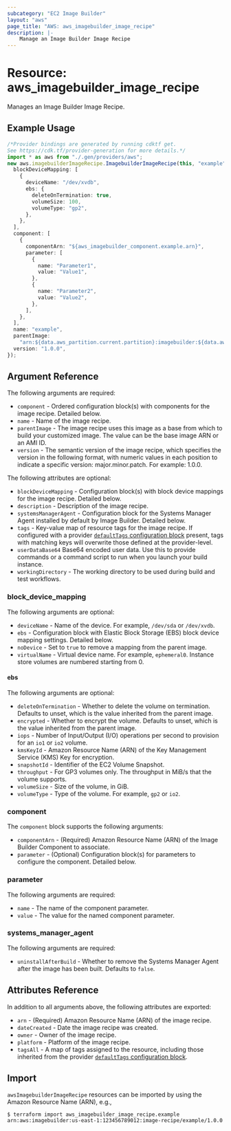 ```yaml
---
subcategory: "EC2 Image Builder"
layout: "aws"
page_title: "AWS: aws_imagebuilder_image_recipe"
description: |-
    Manage an Image Builder Image Recipe
---
```


# Resource: aws\_imagebuilder\_image\_recipe

Manages an Image Builder Image Recipe.

## Example Usage

```typescript
/*Provider bindings are generated by running cdktf get.
See https://cdk.tf/provider-generation for more details.*/
import * as aws from "./.gen/providers/aws";
new aws.imagebuilderImageRecipe.ImagebuilderImageRecipe(this, "example", {
  blockDeviceMapping: [
    {
      deviceName: "/dev/xvdb",
      ebs: {
        deleteOnTermination: true,
        volumeSize: 100,
        volumeType: "gp2",
      },
    },
  ],
  component: [
    {
      componentArn: "${aws_imagebuilder_component.example.arn}",
      parameter: [
        {
          name: "Parameter1",
          value: "Value1",
        },
        {
          name: "Parameter2",
          value: "Value2",
        },
      ],
    },
  ],
  name: "example",
  parentImage:
    "arn:${data.aws_partition.current.partition}:imagebuilder:${data.aws_region.current.name}:aws:image/amazon-linux-2-x86/x.x.x",
  version: "1.0.0",
});

```

## Argument Reference

The following arguments are required:

* `component` - Ordered configuration block(s) with components for the image recipe. Detailed below.
* `name` - Name of the image recipe.
* `parentImage` - The image recipe uses this image as a base from which to build your customized image. The value can be the base image ARN or an AMI ID.
* `version` - The semantic version of the image recipe, which specifies the version in the following format, with numeric values in each position to indicate a specific version: major.minor.patch. For example: 1.0.0.

The following attributes are optional:

* `blockDeviceMapping` - Configuration block(s) with block device mappings for the image recipe. Detailed below.
* `description` - Description of the image recipe.
* `systemsManagerAgent` - Configuration block for the Systems Manager Agent installed by default by Image Builder. Detailed below.
* `tags` - Key-value map of resource tags for the image recipe. If configured with a provider [`defaultTags` configuration block](https://registry.terraform.io/providers/hashicorp/aws/latest/docs#default_tags-configuration-block) present, tags with matching keys will overwrite those defined at the provider-level.
* `userDataBase64` Base64 encoded user data. Use this to provide commands or a command script to run when you launch your build instance.
* `workingDirectory` - The working directory to be used during build and test workflows.

### block\_device\_mapping

The following arguments are optional:

* `deviceName` - Name of the device. For example, `/dev/sda` or `/dev/xvdb`.
* `ebs` - Configuration block with Elastic Block Storage (EBS) block device mapping settings. Detailed below.
* `noDevice` - Set to `true` to remove a mapping from the parent image.
* `virtualName` - Virtual device name. For example, `ephemeral0`. Instance store volumes are numbered starting from 0.

#### ebs

The following arguments are optional:

* `deleteOnTermination` - Whether to delete the volume on termination. Defaults to unset, which is the value inherited from the parent image.
* `encrypted` - Whether to encrypt the volume. Defaults to unset, which is the value inherited from the parent image.
* `iops` - Number of Input/Output (I/O) operations per second to provision for an `io1` or `io2` volume.
* `kmsKeyId` - Amazon Resource Name (ARN) of the Key Management Service (KMS) Key for encryption.
* `snapshotId` - Identifier of the EC2 Volume Snapshot.
* `throughput` - For GP3 volumes only. The throughput in MiB/s that the volume supports.
* `volumeSize` - Size of the volume, in GiB.
* `volumeType` - Type of the volume. For example, `gp2` or `io2`.

### component

The `component` block supports the following arguments:

* `componentArn` - (Required) Amazon Resource Name (ARN) of the Image Builder Component to associate.
* `parameter` - (Optional) Configuration block(s) for parameters to configure the component. Detailed below.

### parameter

The following arguments are required:

* `name` - The name of the component parameter.
* `value` - The value for the named component parameter.

### systems\_manager\_agent

The following arguments are required:

* `uninstallAfterBuild` - Whether to remove the Systems Manager Agent after the image has been built. Defaults to `false`.

## Attributes Reference

In addition to all arguments above, the following attributes are exported:

* `arn` - (Required) Amazon Resource Name (ARN) of the image recipe.
* `dateCreated` - Date the image recipe was created.
* `owner` - Owner of the image recipe.
* `platform` - Platform of the image recipe.
* `tagsAll` - A map of tags assigned to the resource, including those inherited from the provider [`defaultTags` configuration block](https://registry.terraform.io/providers/hashicorp/aws/latest/docs#default_tags-configuration-block).

## Import

`awsImagebuilderImageRecipe` resources can be imported by using the Amazon Resource Name (ARN), e.g.,

```console
$ terraform import aws_imagebuilder_image_recipe.example arn:aws:imagebuilder:us-east-1:123456789012:image-recipe/example/1.0.0
```
